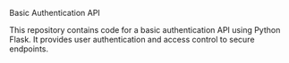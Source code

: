 Basic Authentication API

This repository contains code for a basic authentication API using Python Flask. It provides user authentication and access control to secure endpoints.
